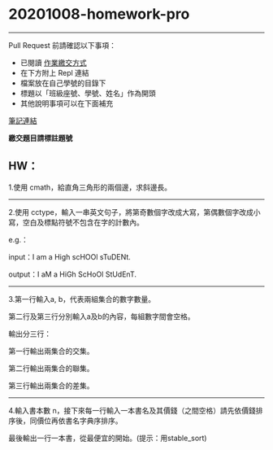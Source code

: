 # 20201008-homework-pro

---

Pull Request 前請確認以下事項：

* 已閱讀 [作業繳交方式](https://hackmd.io/@nssh/nscsc/%2F%40nssh%2Fsummit-homework)
* 在下方附上 Repl 連結
* 檔案放在自己學號的目錄下
* 標題以「班級座號、學號、姓名」作為開頭
* 其他說明事項可以在下面補充

[筆記連結](https://hackmd.io/@HYKai129/function-note)

**繳交題目請標註題號**

## **HW：**

1.使用 cmath，給直角三角形的兩個邊，求斜邊長。

---

2.使用 cctype，輸入一串英文句子，將第奇數個字改成大寫，第偶數個字改成小寫，空白及標點符號不包含在字的計數內。
  
e.g.：

input：I am a High scHOOl sTuDENt.
  
output：I aM a HiGh ScHoOl StUdEnT.

---

3.第一行輸入a, b，代表兩組集合的數字數量。

第二行及第三行分別輸入a及b的內容，每組數字間會空格。

輸出分三行：

第一行輸出兩集合的交集。

第二行輸出兩集合的聯集。

第三行輸出兩集合的差集。

---

4.輸入書本數 n，接下來每一行輸入一本書名及其價錢（之間空格）請先依價錢排序後，同價位再依書名字典序排序。

最後輸出一行一本書，從最便宜的開始。(提示：用stable_sort)
